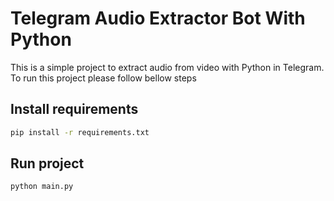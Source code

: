 # Telegram Audio Extractor Bot With Python

This is a simple project to extract audio from video with Python in Telegram.
To run this project please follow bellow steps

## Install requirements

```bash
pip install -r requirements.txt
```

## Run project

```bash
python main.py
```
